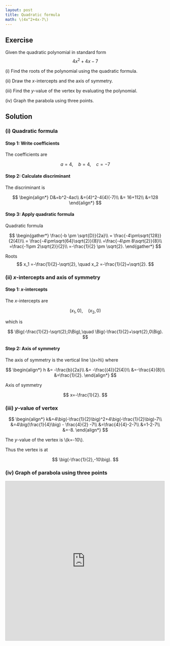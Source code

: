```yaml
---
layout: post
title: Quadratic formula
math: \(4x^2+4x-7\)
---
```


## Exercise

Given the quadratic polynomial in standard form
$$
4x^2+4x-7
$$

(i) Find the roots of the polynomial using the quadratic formula.

(ii) Draw the *x*-intercepts and the axis of symmetry.

(iii) Find the *y*-value of the vertex by evaluating the polynomial.

(iv) Graph the parabola using three points.

## Solution

### (i) Quadratic formula

#### Step 1: Write coefficients

The coefficients are

$$
a=4, \quad b=4,\quad c=-7
$$

#### Step 2: Calculate discriminant

The discriminant is

$$
\begin{align*}
D&=b^2-4ac\\
&=(4)^2-4(4)(-7)\\
&= 16+112\\
&=128
\end{align*}
$$

#### Step 3: Apply quadratic formula

Quadratic formula

$$
\begin{gather*}
\frac{-b \pm \sqrt{D}}{2a}\\
= \frac{-4\pm\sqrt{128}}{2(4)}\\
= \frac{-4\pm\sqrt{64}\sqrt{2}}{8}\\
=\frac{-4\pm 8\sqrt{2}}{8}\\
=\frac{-1\pm 2\sqrt{2}}{2}\\
=-\frac{1}{2} \pm \sqrt{2}.
\end{gather*}
$$

Roots
$$
x_1 =-\frac{1}{2}-\sqrt{2}, \quad
x_2 =-\frac{1}{2}+\sqrt{2}.
$$


### (ii) *x*-intercepts and axis of symmetry

#### Step 1: *x*-intercepts

The *x*-intercepts are

$$
(x_1,0),\quad (x_2,0) 
$$

which is

$$
\Big(-\frac{1}{2}-\sqrt{2},0\Big),\quad
\Big(-\frac{1}{2}+\sqrt{2},0\Big).
$$

#### Step 2: Axis of symmetry

The axis of symmetry is the vertical line \\(x=h\\) where

$$
\begin{align*}
h &= -\frac{b}{2a}\\
&= -\frac{(4)}{2(4)}\\
&=-\frac{4}{8}\\
&=\frac{1}{2}.
\end{align*}
$$

Axis of symmetry

$$
x=-\frac{1}{2}.
$$

### (iii) *y*-value of vertex

$$
\begin{align*}
k&=4\big(-\frac{1}{2}\big)^2+4\big(-\frac{1}{2}\big)-7\\
&=4\big(\frac{1}{4}\big) - \frac{4}{2} -7\\
&=\frac{4}{4}-2-7\\
&=1-2-7\\
&=-8.
\end{align*}
$$

The *y*-value of the vertex is \\(k=-10\\).

Thus the vertex is at

$$
\big(-\frac{1}{2},-10\big).
$$

### (iv) Graph of parabola using three points

<iframe src="https://www.desmos.com/calculator/ao11hurqvo?embed" width="500" height="500" style="border: 1px solid #ccc" frameborder=0></iframe>